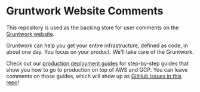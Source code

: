 # Gruntwork Website Comments
This repository is used as the backing store for user comments on the [Gruntwork website](http://gruntwork.io). 

Gruntwork can help you get your entire infrastructure, defined as code, in about one day. You focus on your product. We'll take care of the Gruntwork. 

Check out our [production deployment guides](https://gruntwork.io/guides) for step-by-step guides that show you how to go to production on top of AWS and GCP. You can leave comments on those guides, which will show up as [GitHub issues in this repo](https://github.com/tnn-gruntwork-io/website-comments/issues)!
